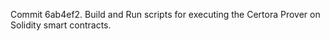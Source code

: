 Commit 6ab4ef2.                    Build and Run scripts for executing the Certora Prover on Solidity smart contracts.